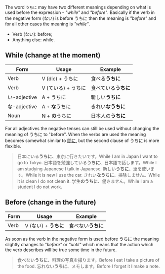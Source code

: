 The word `うちに` may have two different meanings depending on what is used before the expression - *"while"* and *"before"*.
Basically if the verb in the negative form (ない) is before うちに then the meaning is *"before"* and for all other cases the meaning is *"while"*.
- Verb (ない): before;
- Anything else: while.

## While (change at the moment)
|Form|Usage|Example|
|-|-|-|
|Verb|V (dic) + うちに|食べる**うちに**|
|Verb|V (ている) + うちに|食べている**うちに**|
|い-adjective|A + うちに|新しい**うちに**|
|な-adjective|A + **な**うちに|きれい**なうちに**|
|Noun|N + **の**うちに|日本人の**うちに**|

For all adjectives the negative tenses can still be used without changing the meaning of うちに to "before". When the verbs are used the meaning becomes somewhat similar to [間に](53), but the second clause of うちに is more flexible.

>日本にいる**うちに**、東京に行きたいです。While I am in Japan I want to go to Tokyo.
>日本語を勉強している**うちに**、日本語で話します。While I am studying Japanese I talk in Japanese.
>新しい**うちに**、車を使います。While it is new I use the car.
>きれい**なうちに**、掃除しません。While it is clean I do not clean it.
>学生**のうちに**、働きません。While I am a student I do not work.

## Before (change in the future)
|Form|Usage|Example|
|-|-|-|
|Verb|V (ない) + **うちに**|食べない**うちに**|

As soon as the verb in the negative form is used before うちに the meaning slightly changes to *"before"* or *"until"* which means that the action which the verb describes will be true some time in the future.

>食べない**うちに**、料理の写真を撮ります。Before I eat I take a picture of the food.
>忘れない**うちに**、メモします。Before I forget it I make a note.